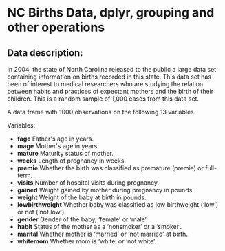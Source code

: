 # NC Births Data, dplyr, grouping and other operations

## Data description:

In 2004, the state of North Carolina released to the public a
large data set containing information on births recorded in this
state. This data set has been of interest to medical researchers
who are studying the relation between habits and practices of
expectant mothers and the birth of their children. This is a
random sample of 1,000 cases from this data set.

A data frame with 1000 observations on the following 13 variables.

Variables:

* **fage** Father's age in years.
* **mage** Mother's age in years.
* **mature** Maturity status of mother.
* **weeks** Length of pregnancy in weeks.
* **premie** Whether the birth was classified as premature (premie) or
     full-term.
* **visits** Number of hospital visits during pregnancy.
* **gained** Weight gained by mother during pregnancy in pounds.
* **weight** Weight of the baby at birth in pounds.
* **lowbirthweight** Whether baby was classified as low birthweight
     (‘low’) or not (‘not low’).
* **gender** Gender of the baby, ‘female’ or ‘male’.
* **habit** Status of the mother as a ‘nonsmoker’ or a ‘smoker’.
* **marital** Whether mother is ‘married’ or ‘not married’ at birth.
* **whitemom** Whether mom is ‘white’ or ‘not white’.
